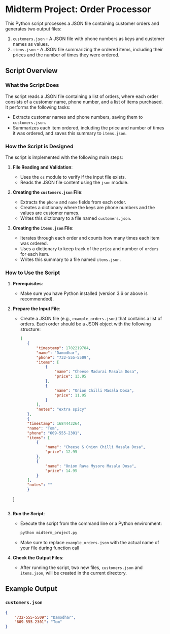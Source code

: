 # Midterm Project: Order Processor

This Python script processes a JSON file containing customer orders and generates two output files:
1. `customers.json` - A JSON file with phone numbers as keys and customer names as values.
2. `items.json` - A JSON file summarizing the ordered items, including their prices and the number of times they were ordered.

## Script Overview

### What the Script Does
The script reads a JSON file containing a list of orders, where each order consists of a customer name, phone number, and a list of items purchased. It performs the following tasks:
- Extracts customer names and phone numbers, saving them to `customers.json`.
- Summarizes each item ordered, including the price and number of times it was ordered, and saves this summary to `items.json`.

### How the Script is Designed
The script is implemented with the following main steps:
1. **File Reading and Validation**:
   - Uses the `os` module to verify if the input file exists.
   - Reads the JSON file content using the `json` module.

2. **Creating the `customers.json` File**:
   - Extracts the `phone` and `name` fields from each order.
   - Creates a dictionary where the keys are phone numbers and the values are customer names.
   - Writes this dictionary to a file named `customers.json`.

3. **Creating the `items.json` File**:
   - Iterates through each order and counts how many times each item was ordered.
   - Uses a dictionary to keep track of the `price` and number of `orders` for each item.
   - Writes this summary to a file named `items.json`.

### How to Use the Script
1. **Prerequisites**:
   - Make sure you have Python installed (version 3.6 or above is recommended).

2. **Prepare the Input File**:
   - Create a JSON file (e.g., `example_orders.json`) that contains a list of orders. Each order should be a JSON object with the following structure:
     ```json
     [
        {
            "timestamp": 1702219784,
            "name": "Damodhar",
            "phone": "732-555-5509",
            "items": [
                {
                    "name": "Cheese Madurai Masala Dosa",
                    "price": 13.95
                },
                {
                    "name": "Onion Chilli Masala Dosa",
                    "price": 11.95
                }
            ],
            "notes": "extra spicy"
        },
        {
        "timestamp": 1684443264,
        "name": "Tom",
        "phone": "609-555-2301",
        "items": [
            {
                "name": "Cheese & Onion Chilli Masala Dosa",
                "price": 12.95
            },
            {
                "name": "Onion Rava Mysore Masala Dosa",
                "price": 14.95
            }
        ],
        "notes": ""
        }
    ]
     ```

3. **Run the Script**:
   - Execute the script from the command line or a Python environment:
     ```bash
     python midterm_project.py
     ```
   - Make sure to replace `example_orders.json` with the actual name of your file during function call

4. **Check the Output Files**:
   - After running the script, two new files, `customers.json` and `items.json`, will be created in the current directory.

## Example Output

### `customers.json`
```json
{
    "732-555-5509": "Damodhar",
    "609-555-2301": "Tom"
}

